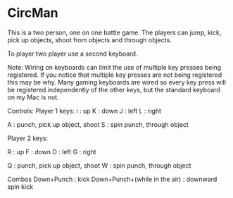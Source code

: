 # CircMan

This is a  two person, one on one battle game. The players can jump, kick, pick up objects, shoot from objects
and through objects.

To player two player use a second keyboard.

Note: Wiring on keyboards can limit the use of multiple key presses being registered. If you notice that multiple
key presses are not being registered this may be why. Many gaming keyboards are wired so every key press
will be registered independently of the other keys, but the standard keyboard on my Mac is not.

Controls:
Player 1 keys:
i  :   up
K  :   down
J   :   left
L  :   right

A :  punch, pick up object, shoot
S : spin punch, through object

Player 2 keys:

R  :   up
F  :   down
D   :   left
G  :   right

Q :  punch, pick up object, shoot
W : spin punch, through object


Combos
Down+Punch   :    kick
Down+Punch+(while in the air)   :  downward spin kick
